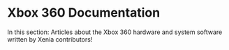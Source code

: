 # Xbox 360 Documentation

In this section: Articles about the Xbox 360 hardware and system software written by Xenia contributors!

